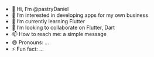 - 👋 Hi, I’m @pastryDaniel
- 👀 I’m interested in developing apps for my own business
- 🌱 I’m currently learning Flutter
- 💞️ I’m looking to collaborate on Flutter, Dart
- 📫 How to reach me:  a simple message 
- 😄 Pronouns: ...
- ⚡ Fun fact: ...

<!---
pastryDaniel/pastryDaniel is a ✨ special ✨ repository because its `README.md` (this file) appears on your GitHub profile.
You can click the Preview link to take a look at your changes.
--->
